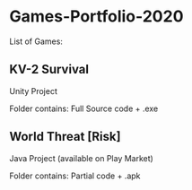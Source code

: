 # Games-Portfolio-2020

List of Games:

## KV-2 Survival
Unity Project

Folder contains: Full Source code + .exe

## World Threat [Risk]
Java Project (available on Play Market)

Folder contains: Partial code + .apk
